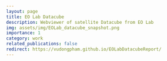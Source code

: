 ```yaml
---
layout: page
title: EO Lab Datacube
description: Webviewer of satellite Datacube from EO Lab
img: assets/img/EOLab_datacube_snapshot.png
importance: 1
category: work
related_publications: false
redirect: https://vudongpham.github.io/EOLabDatacubeReport/
---
```


